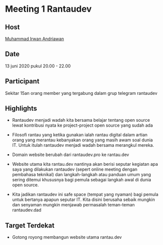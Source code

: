 # Meeting 1 Rantaudev

## Host

[Muhammad Irwan Andriawan](https://github.com/andriawan)

## Date

13 juni 2020 pukul 20.00 - 22.00

## Participant

Sekitar 15an orang member yang tergabung dalam grup telegram rantaudev

## Highlights

- Rantaudev menjadi wadah kita bersama belajar tentang open source lewat kontribusi nyata ke project-project open source yang sudah ada

- Filosofi rantau yang ketika gunakan ialah rantau digital dalam artian orang yang merantau kebanyakan orang yang masih awam soal dunia IT. Untuk itulah rantaudev menjadi wadah bersama merangkul mereka.

- Domain website berubah dari rantaudev.pro ke rantau.dev

- Website utama kita rantau.dev nantinya akan berisi seputar kegiatan apa saya yang dilakukan rantaudev (sepert online meeting dengan pembahasa teknikal) dan langkah-langkah atau panduan umum yang sering ditemui khususnya bagi pemula sebagai langkah awal di dunia open source.

- Kita jadikan rantaudev ini safe space (tempat yang nyaman) bagi pemula untuk bertanya apapun seputar IT. Kita disini berusaha sebaik mungkin dan senyaman mungkin menjawab permasalah teman-teman rantaudev.dad

## Target Terdekat

- Gotong royong membangun website utama rantau.dev
